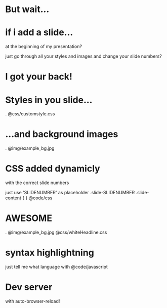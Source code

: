 # But wait...

# if i add a slide...
at the beginning of my presentation?

just go through all your styles 
and images
and change your slide numbers?

# I got your back!

# Styles in you slide...
.  @css/customstyle.css

# ...and background images 
. @img/example_bg.jpg

# CSS added dynamicly 
with the correct slide numbers

just use 'SLIDENUMBER' as placeholder 
  .slide-SLIDENUMBER .slide-content {
  }
@code/css

# AWESOME
.
@img/example_bg.jpg
@css/whiteHeadline.css

# syntax highlightning
just tell me what language
with @code/javascript

# Dev server
with auto-browser-reload!
